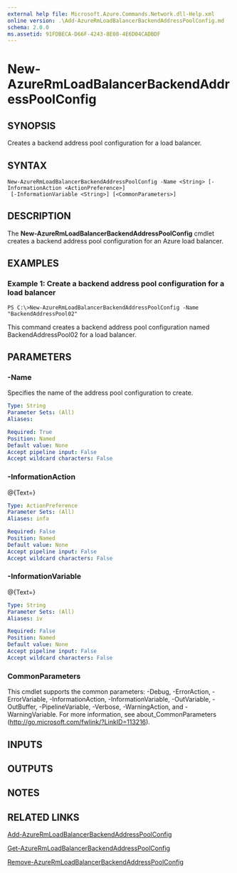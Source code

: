 ```yaml
---
external help file: Microsoft.Azure.Commands.Network.dll-Help.xml
online version: .\Add-AzureRmLoadBalancerBackendAddressPoolConfig.md
schema: 2.0.0
ms.assetid: 91FDBECA-D66F-4243-8E08-4E6D04CADBDF
---
```


# New-AzureRmLoadBalancerBackendAddressPoolConfig

## SYNOPSIS
Creates a backend address pool configuration for a load balancer.

## SYNTAX

```
New-AzureRmLoadBalancerBackendAddressPoolConfig -Name <String> [-InformationAction <ActionPreference>]
 [-InformationVariable <String>] [<CommonParameters>]
```

## DESCRIPTION
The **New-AzureRmLoadBalancerBackendAddressPoolConfig** cmdlet creates a backend address pool configuration for an Azure load balancer.

## EXAMPLES

### Example 1: Create a backend address pool configuration for a load balancer
```
PS C:\>New-AzureRmLoadBalancerBackendAddressPoolConfig -Name "BackendAddressPool02"
```

This command creates a backend address pool configuration named BackendAddressPool02 for a load balancer.

## PARAMETERS

### -Name
Specifies the name of the address pool configuration to create.

```yaml
Type: String
Parameter Sets: (All)
Aliases: 

Required: True
Position: Named
Default value: None
Accept pipeline input: False
Accept wildcard characters: False
```

### -InformationAction
@{Text=}

```yaml
Type: ActionPreference
Parameter Sets: (All)
Aliases: infa

Required: False
Position: Named
Default value: None
Accept pipeline input: False
Accept wildcard characters: False
```

### -InformationVariable
@{Text=}

```yaml
Type: String
Parameter Sets: (All)
Aliases: iv

Required: False
Position: Named
Default value: None
Accept pipeline input: False
Accept wildcard characters: False
```

### CommonParameters
This cmdlet supports the common parameters: -Debug, -ErrorAction, -ErrorVariable, -InformationAction, -InformationVariable, -OutVariable, -OutBuffer, -PipelineVariable, -Verbose, -WarningAction, and -WarningVariable. For more information, see about_CommonParameters (http://go.microsoft.com/fwlink/?LinkID=113216).

## INPUTS

## OUTPUTS

## NOTES

## RELATED LINKS

[Add-AzureRmLoadBalancerBackendAddressPoolConfig](./Add-AzureRmLoadBalancerBackendAddressPoolConfig.md)

[Get-AzureRmLoadBalancerBackendAddressPoolConfig](./Get-AzureRmLoadBalancerBackendAddressPoolConfig.md)

[Remove-AzureRmLoadBalancerBackendAddressPoolConfig](./Remove-AzureRmLoadBalancerBackendAddressPoolConfig.md)


